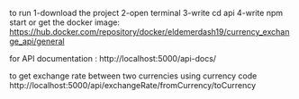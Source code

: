 to run 
1-download the project 
2-open terminal
3-write cd api
4-write npm start
or get the docker image: https://hub.docker.com/repository/docker/eldemerdash19/currency_exchange_api/general


for API documentation : http://localhost:5000/api-docs/



to get exchange rate between two currencies using currency code http://localhost:5000/api/exchangeRate/fromCurrency/toCurrency
